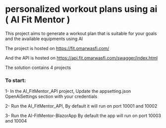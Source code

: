 # personalized workout plans using ai ( AI Fit Mentor )

This project aims to generate a workout plan that is suitable for your goals and the available equipments using AI

The project is hosted on https://fit.omarwasfi.com/ 

And the API is hosted on https://api.fit.omarwasfi.com/swagger/index.html

The solution contains 4 projects

### To start:

1- In the AI_FitMentor_API project, Update the appsetting.json OpenAiSettings section with your credentials

2- Run the AI_FitMentor_API, By default it will run on port 10001 and 10002

3- Run the AI-FitMentor-BlazorApp By default the app will run on port 10003 and 10004


